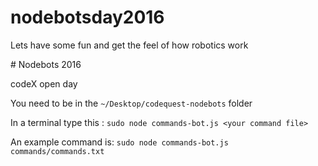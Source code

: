 # nodebotsday2016

Lets have some fun and get the feel of how robotics work

#<Code-Quest> Nodebots 2016

codeX open day

You need to be in the `~/Desktop/codequest-nodebots` folder

In a terminal type this : `sudo node commands-bot.js <your command file> `

An example command is: `sudo node commands-bot.js commands/commands.txt `
